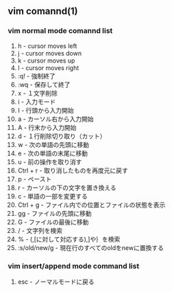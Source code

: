 ## vim comannd(1)

### vim normal mode comannd list

1. h - cursor moves left
1. j - cursor moves down
1. k - cursor moves up
1. l - cursor moves right
1. :q! - 強制終了
1. :wq -  保存して終了
1. x - １文字削除
1. i - 入力モード
1. I - 行頭から入力開始
1. a - カーソル右から入力開始
1. A - 行末から入力開始
1. d - １行削除切り取り（カット）
1. w - 次の単語の先頭に移動
1. e - 次の単語の末尾に移動
1. u - 前の操作を取り消す
1. Ctrl + r - 取り消したものを再度元に戻す
1. p - ペースト
1. r - カーソルの下の文字を置き換える
1. c - 単語の一部を変更する
1. Ctrl + g - ファイル内での位置とファイルの状態を表示
1. gg - ファイルの先頭に移動  
1. G - ファイルの最後に移動
1. / - 文字列を検索
1. % - (,[に対して対応する),]や｝を検索
1. :s/old/new/g - 現在行のすべてのoldをnewに置換する

### vim insert/append mode command list

1. esc - ノーマルモードに戻る
